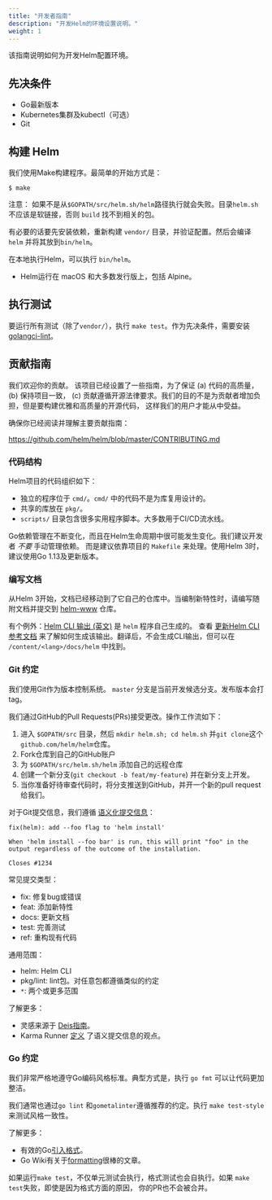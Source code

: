 ```yaml
---
title: "开发者指南"
description: "开发Helm的环境设置说明。"
weight: 1
---
```


该指南说明如何为开发Helm配置环境。

## 先决条件

- Go最新版本
- Kubernetes集群及kubectl（可选）
- Git

## 构建 Helm

我们使用Make构建程序。最简单的开始方式是：

```console
$ make
```

注意： 如果不是从`$GOPATH/src/helm.sh/helm`路径执行就会失败。目录`helm.sh`不应该是软链接，否则
`build` 找不到相关的包。

有必要的话要先安装依赖，重新构建 `vendor/` 目录，并验证配置。然后会编译 `helm` 并将其放到`bin/helm`。

在本地执行Helm，可以执行 `bin/helm`。

- Helm运行在 macOS 和大多数发行版上，包括 Alpine。

## 执行测试

要运行所有测试（除了`vendor/`），执行 `make test`。作为先决条件，需要安装
[golangci-lint](https://golangci-lint.run)。

## 贡献指南

我们欢迎你的贡献。 该项目已经设置了一些指南，为了保证 (a) 代码的高质量，(b) 保持项目一致，
(c) 贡献遵循开源法律要求。我们的目的不是为贡献者增加负担，但是要构建优雅和高质量的开源代码，
这样我们的用户才能从中受益。

确保你已经阅读并理解主要贡献指南：

https://github.com/helm/helm/blob/master/CONTRIBUTING.md

### 代码结构

Helm项目的代码组织如下：

- 独立的程序位于 `cmd/`。`cmd/` 中的代码不是为库复用设计的。
- 共享的库放在 `pkg/`。
- `scripts/` 目录包含很多实用程序脚本。大多数用于CI/CD流水线。

Go依赖管理在不断变化，而且在Helm生命周期中很可能发生变化。我们建议开发者 _不要_ 手动管理依赖。
而是建议依靠项目的 `Makefile` 来处理。使用Helm 3时，建议使用Go 1.13及更新版本。

### 编写文档

从Helm 3开始，文档已经移动到了它自己的仓库中。当编制新特性时，请编写随附文档并提交到
[helm-www](https://github.com/helm/helm-www) 仓库。

有个例外：[Helm CLI 输出 (英文)](https://helm.sh/docs/helm/) 是 `helm` 程序自己生成的。
查看 [更新Helm CLI参考文档](https://github.com/helm/helm-www#updating-the-helm-cli-reference-docs)
来了解如何生成该输出。翻译后，不会生成CLI输出，但可以在 `/content/<lang>/docs/helm` 中找到。

### Git 约定

我们使用Git作为版本控制系统。 `master` 分支是当前开发候选分支。发布版本会打tag。

我们通过GitHub的Pull Requests(PRs)接受更改。操作工作流如下：

1. 进入 `$GOPATH/src` 目录，然后 `mkdir helm.sh; cd helm.sh` 并`git clone`这个
  `github.com/helm/helm`仓库。
2. Fork仓库到自己的GitHub账户
3. 为 `$GOPATH/src/helm.sh/helm` 添加自己的远程仓库
4. 创建一个新分支(`git checkout -b feat/my-feature`) 并在新分支上开发。
5. 当你准备好待审查代码时，将分支推送到GitHub，并开一个新的pull request 给我们。

对于Git提交信息，我们遵循
[语义化提交信息](https://karma-runner.github.io/0.13/dev/git-commit-msg.html)：

```shell
fix(helm): add --foo flag to 'helm install'

When 'helm install --foo bar' is run, this will print "foo" in the
output regardless of the outcome of the installation.

Closes #1234
```

常见提交类型：

- fix: 修复bug或错误
- feat: 添加新特性
- docs: 更新文档
- test: 完善测试
- ref: 重构现有代码

通用范围：

- helm: Helm CLI
- pkg/lint: lint包。对任意包都遵循类似的约定
- `*`: 两个或更多范围

了解更多：

- 灵感来源于 [Deis指南](https://github.com/deis/workflow/blob/master/src/contributing/submitting-a-pull-request.md)。
- Karma Runner
  [定义](https://karma-runner.github.io/0.13/dev/git-commit-msg.html) 了语义提交信息的观点。

### Go 约定

我们非常严格地遵守Go编码风格标准。典型方式是，执行 `go fmt` 可以让代码更加整洁。

我们通常也通过`go lint` 和`gometalinter`遵循推荐的约定。执行 `make test-style` 来测试风格一致性。

了解更多：

- 有效的Go[引入格式](https://golang.org/doc/effective_go.html#formatting)。
- Go Wiki有关于[formatting](https://github.com/golang/go/wiki/CodeReviewComments)很棒的文章。

如果运行`make test`，不仅单元测试会执行，格式测试也会自执行。如果 `make test`失败，即使是因为格式方面的原因，
你的PR也不会被合并。
